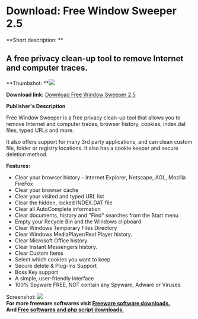 # Download: Free Window Sweeper 2.5

**Short description: **

## A free privacy clean-up tool to remove Internet and computer traces.

  
**Thumbshot: **![](http://www.freewarefiles.com/screenshot/freewindowsswpr_md.gif)   
  
**Download link:** [Download Free Window Sweeper 2.5](http://freesoftwares.boysofts.com/Free-Window-Sweeper_program_34772.html)  
  

**Publisher's Description**  
  

Free Window Sweeper is a free privacy clean-up tool that allows you to remove
Internet and computer traces, browser history, cookies, index.dat files, typed
URLs and more.

It also offers support for many 3rd party applications, and can clean custom
file, folder or registry locations. It also has a cookie keeper and secure
deletion method.

**Features:**

  * Clear your browser history - Internet Explorer, Netscape, AOL, Mozilla FireFox 
  * Clear your browser cache 
  * Clear your visited and typed URL list 
  * Clear the hidden, locked INDEX.DAT file 
  * Clear all AutoComplete information 
  * Clear documents, history and "Find" searches from the Start menu 
  * Empty your Recycle Bin and the Windows clipboard 
  * Clear Windows Temporary Files Directory 
  * Clear Windows MediaPlayer/Real Player history. 
  * Clear Microsoft Office history. 
  * Clear Instant Messengers history. 
  * Clear Custom Items 
  * Select which cookies you want to keep 
  * Secure delete & Plug-Ins Support 
  * Boss Key support 
  * A simple, user-friendly interface 
  * 100% Spyware FREE, NOT contain any Spyware, Adware or Viruses. 

  
  
Screenshot: ![](http://www.freewarefiles.com/screenshot/freewindowsswpr.gif)  
**For more freeware softwares visit [Freeware software downloads.](http://freesoftwares.boysofts.com/)**   
**And [Free softwares and php script downloads.](http://www.boysofts.com/)**

